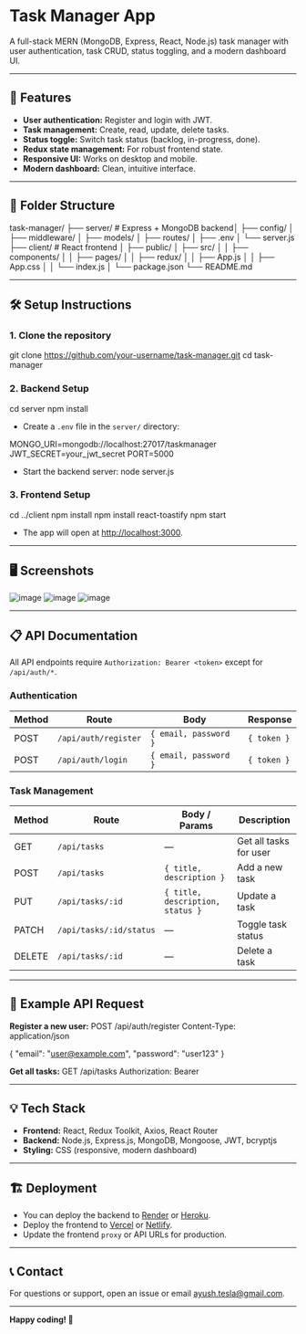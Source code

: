 # Task Manager App

A full-stack MERN (MongoDB, Express, React, Node.js) task manager with user authentication, task CRUD, status toggling, and a modern dashboard UI.

---

## 🚀 Features

- **User authentication:** Register and login with JWT.
- **Task management:** Create, read, update, delete tasks.
- **Status toggle:** Switch task status (backlog, in-progress, done).
- **Redux state management:** For robust frontend state.
- **Responsive UI:** Works on desktop and mobile.
- **Modern dashboard:** Clean, intuitive interface.

---

## 📂 Folder Structure

task-manager/
├── server/ # Express + MongoDB backend│
├── config/
│ ├── middleware/
│ ├── models/
│ ├── routes/
│ ├── .env
│ └── server.js
├── client/ # React frontend
│ ├── public/
│ ├── src/
│ │ ├── components/
│ │ ├── pages/
│ │ ├── redux/
│ │ ├── App.js
│ │ ├── App.css
│ │ └── index.js
│ └── package.json
└── README.md


---

## 🛠️ Setup Instructions

### 1. **Clone the repository**

git clone https://github.com/your-username/task-manager.git
cd task-manager


### 2. **Backend Setup**

cd server
npm install


- Create a `.env` file in the `server/` directory:

MONGO_URI=mongodb://localhost:27017/taskmanager
JWT_SECRET=your_jwt_secret
PORT=5000


- Start the backend server:
node server.js


### 3. **Frontend Setup**

cd ../client
npm install
npm install react-toastify
npm start


- The app will open at [http://localhost:3000](http://localhost:3000).

---

## 🖥️ Screenshots

![image](https://github.com/user-attachments/assets/44323cb7-9ae5-4b9a-9502-32509cbf49d3)
![image](https://github.com/user-attachments/assets/50fe9e91-9ad0-4cf7-adf3-671e46f846f9)
![image](https://github.com/user-attachments/assets/5252cfbe-6c9d-4311-8125-b7ac6ac33feb)


---

## 📋 API Documentation

All API endpoints require `Authorization: Bearer <token>` except for `/api/auth/*`.

### **Authentication**

| Method | Route                | Body                        | Response        |
|--------|----------------------|-----------------------------|-----------------|
| POST   | `/api/auth/register` | `{ email, password }`       | `{ token }`     |
| POST   | `/api/auth/login`    | `{ email, password }`       | `{ token }`     |

### **Task Management**

| Method | Route                       | Body / Params                      | Description                |
|--------|-----------------------------|------------------------------------|----------------------------|
| GET    | `/api/tasks`                | —                                  | Get all tasks for user     |
| POST   | `/api/tasks`                | `{ title, description }`           | Add a new task             |
| PUT    | `/api/tasks/:id`            | `{ title, description, status }`   | Update a task              |
| PATCH  | `/api/tasks/:id/status`     | —                                  | Toggle task status         |
| DELETE | `/api/tasks/:id`            | —                                  | Delete a task              |

---

## 🧪 Example API Request

**Register a new user:**
POST /api/auth/register
Content-Type: application/json

{
"email": "user@example.com",
"password": "user123"
}


**Get all tasks:**
GET /api/tasks
Authorization: Bearer <token>


---

## 💡 Tech Stack

- **Frontend:** React, Redux Toolkit, Axios, React Router
- **Backend:** Node.js, Express.js, MongoDB, Mongoose, JWT, bcryptjs
- **Styling:** CSS (responsive, modern dashboard)

---

## 🏗️ Deployment

- You can deploy the backend to [Render](https://render.com/) or [Heroku](https://heroku.com/).
- Deploy the frontend to [Vercel](https://vercel.com/) or [Netlify](https://netlify.com/).
- Update the frontend `proxy` or API URLs for production.

---

## 📞 Contact

For questions or support, open an issue or email [ayush.tesla@gmail.com](mailto:ayush.tesla@gmail.com).

---

**Happy coding! 🚀**
